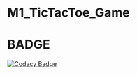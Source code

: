 # M1_TicTacToe_Game



# BADGE
[![Codacy Badge](https://app.codacy.com/project/badge/Grade/12ee2f91614b4a7d818faacf8f28a6e5)](https://www.codacy.com/gh/Harshits7/M1_TicTacToe_Game/dashboard?utm_source=github.com&amp;utm_medium=referral&amp;utm_content=Harshits7/M1_TicTacToe_Game&amp;utm_campaign=Badge_Grade)
